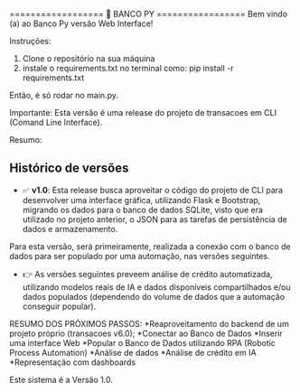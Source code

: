 ================== 🏦 BANCO PY =================
Bem vindo (a) ao Banco Py versão Web Interface!

Instruções:
1. Clone o repositório na sua máquina
2. instale o requirements.txt no terminal como:
pip install -r requirements.txt

Então, é só rodar no main.py.

Importante:
Esta versão é uma release do projeto de transacoes em CLI (Comand Line Interface).

Resumo:
## Histórico de versões

- ✅ **v1.0**: Esta release busca aproveitar o código do projeto de CLI para desenvolver uma interface gráfica, utilizando Flask e Bootstrap, migrando os dados para o banco de dados SQLite, visto que era utilizado no projeto anterior, o JSON para as tarefas de persistência de dados e armazenamento.

Para esta versão, será primeiramente, realizada a conexão com o banco de dados para ser populado por uma automação, nas versões seguintes.

- 👉 As versões seguintes preveem análise de crédito automatizada, utilizando modelos reais de IA e dados disponíveis compartilhados e/ou dados populados (dependendo do volume de dados que a automação conseguir popular).

RESUMO DOS PRÓXIMOS PASSOS:
*Reaproveitamento do backend de um projeto próprio (transacoes v6.0);
*Conectar ao Banco de Dados
*Inserir uma interface Web
*Popular o Banco de Dados utilizando RPA (Robotic Process Automation)
*Análise de dados
*Análise de crédito em IA
*Representação com dashboards

Este sistema é a Versão 1.0.
